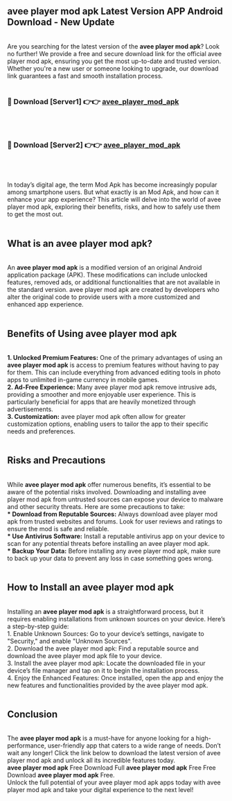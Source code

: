 ## avee player mod apk Latest Version APP Android Download - New Update
<br>
Are you searching for the latest version of the <strong>avee player mod apk</strong>? Look no further! We provide a free and secure download link for the official avee player mod apk, ensuring you get the most up-to-date and trusted version. Whether you're a new user or someone looking to upgrade, our download link guarantees a fast and smooth installation process.
<br>
<br>
<h3>🔴 Download [Server1] 👉👉 <a href="https://modyolo.store/avee+player+mod+apk">avee_player_mod_apk</a></h3><br>
<br>
<h3>🔴 Download [Server2] 👉👉 <a href="https://modyolo.store/avee+player+mod+apk">avee_player_mod_apk</a></h3><br>
<br>
<br>
In today’s digital age, the term Mod Apk has become increasingly popular among smartphone users. But what exactly is an Mod Apk, and how can it enhance your app experience? This article will delve into the world of avee player mod apk, exploring their benefits, risks, and how to safely use them to get the most out.
<br>
<br>
<h2>What is an avee player mod apk?</h2>
<br>
An <strong>avee player mod apk</strong> is a modified version of an original Android application package (APK). These modifications can include unlocked features, removed ads, or additional functionalities that are not available in the standard version. avee player mod apk are created by developers who alter the original code to provide users with a more customized and enhanced app experience.
<br>
<br>
<h2>Benefits of Using avee player mod apk</h2>
<br>
<strong> 1. Unlocked Premium Features:</strong> One of the primary advantages of using an <strong>avee player mod apk</strong> is access to premium features without having to pay for them. This can include everything from advanced editing tools in photo apps to unlimited in-game currency in mobile games.
<br>
<strong> 2. Ad-Free Experience:</strong> Many avee player mod apk remove intrusive ads, providing a smoother and more enjoyable user experience. This is particularly beneficial for apps that are heavily monetized through advertisements.
<br>
<strong> 3. Customization:</strong> avee player mod apk often allow for greater customization options, enabling users to tailor the app to their specific needs and preferences.
<br>
<br>
<h2>Risks and Precautions</h2>
<br>
While <strong>avee player mod apk</strong> offer numerous benefits, it’s essential to be aware of the potential risks involved. Downloading and installing avee player mod apk from untrusted sources can expose your device to malware and other security threats. Here are some precautions to take:
<br>
<strong> * Download from Reputable Sources:</strong> Always download avee player mod apk from trusted websites and forums. Look for user reviews and ratings to ensure the mod is safe and reliable.
<br>
<strong> * Use Antivirus Software:</strong> Install a reputable antivirus app on your device to scan for any potential threats before installing an avee player mod apk.
<br>
<strong> * Backup Your Data:</strong> Before installing any avee player mod apk, make sure to back up your data to prevent any loss in case something goes wrong.
<br>
<br>
<h2>How to Install an avee player mod apk</h2>
<br>
Installing an <strong>avee player mod apk</strong> is a straightforward process, but it requires enabling installations from unknown sources on your device. Here’s a step-by-step guide:
<br>
 1. Enable Unknown Sources: Go to your device’s settings, navigate to "Security," and enable "Unknown Sources".
<br>
 2. Download the avee player mod apk: Find a reputable source and download the avee player mod apk file to your device.
<br>
 3. Install the avee player mod apk: Locate the downloaded file in your device’s file manager and tap on it to begin the installation process.
<br>
 4. Enjoy the Enhanced Features: Once installed, open the app and enjoy the new features and functionalities provided by the avee player mod apk.
<br>
<br>
<h2><strong>Conclusion</strong></h2>
<br>
The <strong>avee player mod apk</strong> is a must-have for anyone looking for a high-performance, user-friendly app that caters to a wide range of needs. Don’t wait any longer! Click the link below to download the latest version of avee player mod apk and unlock all its incredible features today.
<br>
<strong>avee player mod apk</strong> Free Download Full <strong>avee player mod apk</strong> Free Free Download <strong>avee player mod apk</strong> Free.
<br>
Unlock the full potential of your avee player mod apk apps today with avee player mod apk and take your digital experience to the next level!